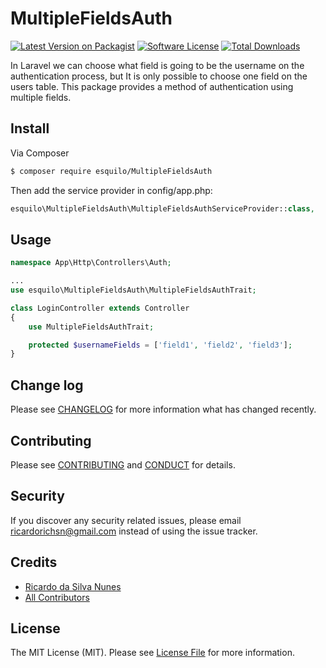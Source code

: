 # MultipleFieldsAuth

[![Latest Version on Packagist][ico-version]][link-packagist]
[![Software License][ico-license]](LICENSE.md)
[![Total Downloads][ico-downloads]][link-downloads]

In Laravel we can choose what field is going to be the username on the authentication process, but It is only possible to choose one field on the users table. This package provides a method of authentication using multiple fields.

## Install

Via Composer

``` bash
$ composer require esquilo/MultipleFieldsAuth
```

Then add the service provider in config/app.php:

``` php
esquilo\MultipleFieldsAuth\MultipleFieldsAuthServiceProvider::class,
```


## Usage

``` php
namespace App\Http\Controllers\Auth;

...
use esquilo\MultipleFieldsAuth\MultipleFieldsAuthTrait;

class LoginController extends Controller
{
    use MultipleFieldsAuthTrait;

    protected $usernameFields = ['field1', 'field2', 'field3'];
}
```

## Change log

Please see [CHANGELOG](CHANGELOG.md) for more information what has changed recently.

## Contributing

Please see [CONTRIBUTING](CONTRIBUTING.md) and [CONDUCT](CONDUCT.md) for details.

## Security

If you discover any security related issues, please email ricardorichsn@gmail.com instead of using the issue tracker.

## Credits

- [Ricardo da Silva Nunes][link-author]
- [All Contributors][link-contributors]

## License

The MIT License (MIT). Please see [License File](LICENSE.md) for more information.

[ico-version]: https://img.shields.io/packagist/v/esquilo/MultipleFieldsAuth.svg?style=flat-square
[ico-license]: https://img.shields.io/badge/license-MIT-brightgreen.svg?style=flat-square
[ico-downloads]: https://img.shields.io/packagist/dt/esquilo/MultipleFieldsAuth.svg?style=flat-square

[link-packagist]: https://packagist.org/packages/esquilo/MultipleFieldsAuth
[link-downloads]: https://packagist.org/packages/esquilo/MultipleFieldsAuth
[link-author]: https://github.com/esquilo
[link-contributors]: ../../contributors
